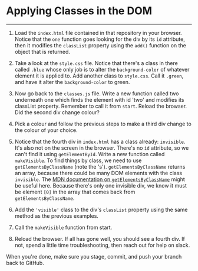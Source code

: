 
# Applying Classes in the DOM

---

1. Load the `index.html` file contained in that repository in your browser. 
Notice that the `one` function goes looking for the div by its `id` attribute, then it modifies the `classList` property using the `add()` function on the object that is returned. 

2. Take a look at the `style.css` file. Notice that there's a class in there called `.blue` whose only job is to alter the `background-color` of whatever element it is applied to. Add another class to `style.css`. Call it `.green`, and have it alter the `background-color` to green.

3. Now go back to the `classes.js` file. Write a new function called two underneath one which finds the element with id 'two' and modifies its classList property. Remember to call it from `start`.
Reload the browser. Did the second div change colour?

4. Pick a colour and follow the previous steps to make a third div change to the colour of your choice.

5. Notice that the fourth div in `index.html` has a class already: `invisible`. It's also not on the screen in the browser. There's no `id` attribute, so we can't find it using `getElementById`.
Write a new function called `makeVisible`. To find things by class, we need to use `getElementsByClassName` (note the 's'). `getElementsByClassName` returns an array, because there could be many DOM elements with the class `invisible`. The [MDN documentation on `getElementsByClassName`](https://developer.mozilla.org/en-US/docs/Web/API/Document/getElementsByClassName) might be useful here. Because there's only one invisible div, we know it must be element `[0]` in the array that comes back from `getElementsByClassName`.

6. Add the `'visible'` class to the div's `classList` property using the same method as the previous examples.

7. Call the `makeVisible` function from start.

8. Reload the browser. If all has gone well, you should see a fourth div. If not, spend a little time troubleshooting, then reach out for help on slack.

When you're done, make sure you stage, commit, and push your branch back to GitHub.
